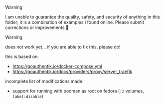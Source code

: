 > [!WARNING]  
> I am unable to guarantee the quality, safety, and security of anything in this folder; it is a combination of examples I found online. Please submit corrections or improvements 🙏

> [!WARNING]  
> does not work yet... if you are able to fix this, please do!

this is based on:
* https://goauthentik.io/docker-compose.yml
* https://goauthentik.io/docs/providers/proxy/server_traefik

incomplete list of modifications made:
* support for running with podman as root on fedora (`:z` volumes, `label:disable`)

